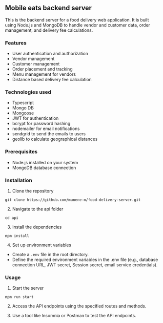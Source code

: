 ## Mobile eats backend server

This is the backend server for a food delivery web application. It is built using Node.js and MongoDB to handle vendor and customer data, order management, and delivery fee calculations.

### Features

- User authentication and authorization
- Vendor management
- Customer management
- Order placement and tracking
- Menu management for vendors
- Distance based delivery fee calculation

### Technologies used

- Typescript
- Mongo DB
- Mongoose
- JWT for authentication
- bcrypt for password hashing
- nodemailer for email notifications
- sendgrid to send the emails to users
- geolib to calculate geographical distances

### Prerequisites

- Node.js installed on your system
- MongoDB database connection

### Installation

1. Clone the repository

```
git clone https://github.com/munene-m/food-delivery-server.git
```

2. Navigate to the api folder

```
cd api
```

3. Install the dependencies

```
npm install
```

4. Set up environment variables

- Create a `.env` file in the root directory.
- Define the required environment variables in the .env file (e.g., database connection URL, JWT secret, Session secret, email service credentials).

### Usage

1. Start the server

```
npm run start
```

2. Access the API endpoints using the specified routes and methods.

3. Use a tool like Insomnia or Postman to test the API endpoints.
